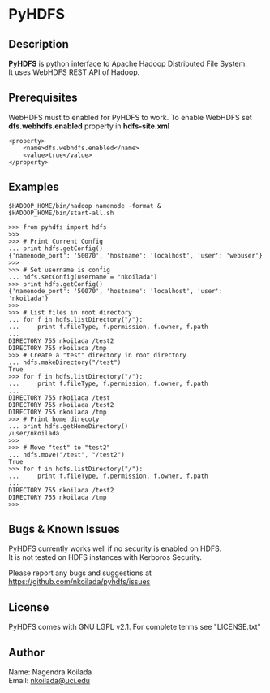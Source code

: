 # PyHDFS

## Description

**PyHDFS** is python interface to Apache Hadoop Distributed File System.  
It uses WebHDFS REST API of Hadoop.
 
## Prerequisites

WebHDFS must to enabled for PyHDFS to work. 
To enable WebHDFS set **dfs.webhdfs.enabled** property in **hdfs-site.xml**

	<property>
		<name>dfs.webhdfs.enabled</name>
		<value>true</value>
	</property>

## Examples

	$HADOOP_HOME/bin/hadoop namenode -format &
	$HADOOP_HOME/bin/start-all.sh

	>>> from pyhdfs import hdfs
	>>> 
	>>> # Print Current Config
	... print hdfs.getConfig()
	{'namenode_port': '50070', 'hostname': 'localhost', 'user': 'webuser'}
	>>> 
	>>> # Set username is config
	... hdfs.setConfig(username = "nkoilada")
	>>> print hdfs.getConfig()
	{'namenode_port': '50070', 'hostname': 'localhost', 'user': 'nkoilada'}
	>>> 
	>>> # List files in root directory
	... for f in hdfs.listDirectory("/"):
	...	    print f.fileType, f.permission, f.owner, f.path
	... 
	DIRECTORY 755 nkoilada /test2
	DIRECTORY 755 nkoilada /tmp
	>>> # Create a "test" directory in root directory
	... hdfs.makeDirectory("/test")
	True
	>>> for f in hdfs.listDirectory("/"):
	...     print f.fileType, f.permission, f.owner, f.path
	... 
	DIRECTORY 755 nkoilada /test
	DIRECTORY 755 nkoilada /test2
	DIRECTORY 755 nkoilada /tmp
	>>> # Print home direcoty
	... print hdfs.getHomeDirectory()
	/user/nkoilada
	>>> 
	>>> # Move "test" to "test2"
	... hdfs.move("/test", "/test2")
	True
	>>> for f in hdfs.listDirectory("/"):
	...     print f.fileType, f.permission, f.owner, f.path
	... 
	DIRECTORY 755 nkoilada /test2
	DIRECTORY 755 nkoilada /tmp
	>>> 
	
## Bugs & Known Issues
PyHDFS currently works well if no security is enabled on HDFS.  
It is not tested on HDFS instances with Kerboros Security.  
  
Please report any bugs and suggestions at https://github.com/nkoilada/pyhdfs/issues 

## License

PyHDFS comes with GNU LGPL v2.1. For complete terms see "LICENSE.txt"

## Author

Name: Nagendra Koilada  
Email: nkoilada@uci.edu

